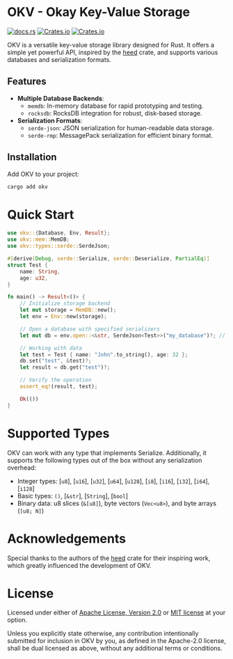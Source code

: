 # OKV - Okay Key-Value Storage

[![docs.rs](https://img.shields.io/docsrs/okv?logo=rust)](https://docs.rs/okv) [![Crates.io](https://img.shields.io/crates/v/okv.svg?logo=rust)](https://crates.io/crates/okv) [![Crates.io](https://img.shields.io/crates/l/okv.svg)](./LICENSE-APACHE) 

OKV is a versatile key-value storage library designed for Rust. It offers a simple yet powerful API, inspired by the [heed](https://github.com/meilisearch/heed) crate, and supports various databases and serialization formats.

## Features

- **Multiple Database Backends**: 
  - `memdb`: In-memory database for rapid prototyping and testing.
  - `rocksdb`: RocksDB integration for robust, disk-based storage.
  <!-- - `sqlite`: SQLite support for relational data storage. -->
- **Serialization Formats**: 
  - `serde-json`: JSON serialization for human-readable data storage.
  - `serde-rmp`: MessagePack serialization for efficient binary format.

## Installation

Add OKV to your project:

```bash
cargo add okv
```

# Quick Start

```rust
use okv::{Database, Env, Result};
use okv::mem::MemDB;
use okv::types::serde::SerdeJson;

#[derive(Debug, serde::Serialize, serde::Deserialize, PartialEq)]
struct Test {
    name: String,
    age: u32,
}

fn main() -> Result<()> {
    // Initialize storage backend
    let mut storage = MemDB::new();
    let env = Env::new(storage);

    // Open a database with specified serializers
    let mut db = env.open::<&str, SerdeJson<Test>>("my_database")?; // or SerdeRmp

    // Working with data
    let test = Test { name: "John".to_string(), age: 32 };
    db.set("test", &test)?;
    let result = db.get("test")?;

    // Verify the operation
    assert_eq!(result, test);

    Ok(())
}
```

# Supported Types

OKV can work with any type that implements Serialize. Additionally, it supports the following types out of the box without any serialization overhead:

* Integer types: [`u8`], [`u16`], [`u32`], [`u64`], [`u128`], [`i8`], [`i16`], [`i32`], [`i64`], [`i128`]
* Basic types: `()`, [`&str`], [`String`], [`bool`]
* Binary data: u8 slices (`&[u8]`), byte vectors (`Vec<u8>`), and byte arrays (`[u8; N]`)

# Acknowledgements

Special thanks to the authors of the [heed](https://github.com/meilisearch/heed) crate for their inspiring work, which greatly influenced the development of OKV.

# License

Licensed under either of [Apache License, Version 2.0](./LICENSE-APACHE) or [MIT license](./LICENSE-MIT) at your option.

Unless you explicitly state otherwise, any contribution intentionally submitted for inclusion in OKV by you, as defined in the Apache-2.0 license, shall be dual licensed as above, without any additional terms or conditions.
